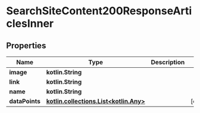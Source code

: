 
# SearchSiteContent200ResponseArticlesInner

## Properties
Name | Type | Description | Notes
------------ | ------------- | ------------- | -------------
**image** | **kotlin.String** |  | 
**link** | **kotlin.String** |  | 
**name** | **kotlin.String** |  | 
**dataPoints** | [**kotlin.collections.List&lt;kotlin.Any&gt;**](kotlin.Any.md) |  |  [optional]



